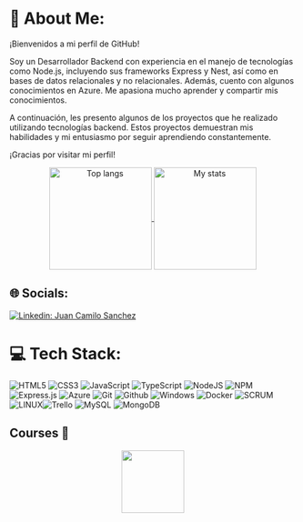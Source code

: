 
# 💫 About Me:
¡Bienvenidos a mi perfil de GitHub!

Soy un Desarrollador Backend con experiencia en el manejo de tecnologías como Node.js, incluyendo sus frameworks Express y Nest, así como en bases de datos relacionales y no relacionales. Además, cuento con algunos conocimientos en Azure. Me apasiona mucho aprender y compartir mis conocimientos.

A continuación, les presento algunos de los proyectos que he realizado utilizando tecnologías backend. Estos proyectos demuestran mis habilidades y mi entusiasmo por seguir aprendiendo constantemente.

¡Gracias por visitar mi perfil!
<div align="center">
  <a href="https://github.com/anuraghazra/convoychat">
    <img height=180 align="center" src="https://github-readme-stats.vercel.app/api/top-langs/?username=Juan-Camilo-Sanchez-Echeverri&hide_progress=true&hide=java&card_width=30" alt="Top langs" />
  </a>
  <a href="https://github.com/anuraghazra/convoychat">
    <img height=180 align="center" src="https://github-readme-stats-git-master-doguedogue.vercel.app/api?username=Juan-Camilo-Sanchez-Echeverri&show_icons=true&hide_border=1&theme=tokyonight" alt="My stats" />
  </a> 
</div>



## 🌐 Socials:
[![Linkedin: Juan Camilo Sanchez](https://img.shields.io/badge/-Juan--Camilo--Sanchez-blue?style=flat-square&logo=Linkedin&logoColor=white&link=https://www.linkedin.com/in/juan-camilo-sanchez-echeverri/)](https://www.linkedin.com/in/juan-camilo-sanchez-echeverri/)

# 💻 Tech Stack:
![HTML5](https://img.shields.io/badge/html5-%23E34F26.svg?style=for-the-badge&logo=html5&logoColor=white)
![CSS3](https://img.shields.io/badge/CSS3-%231572B6.svg?style=for-the-badge&logo=css3&logoColor=white)
![JavaScript](https://img.shields.io/badge/javascript-%23323330.svg?style=for-the-badge&logo=javascript&logoColor=%23F7DF1E) 
![TypeScript](https://img.shields.io/badge/TypeScript-007ACC?style=for-the-badge&logo=TypeScript&logoColor=white)
![NodeJS](https://img.shields.io/badge/node.js-6DA55F?style=for-the-badge&logo=node.js&logoColor=white) 
![NPM](https://img.shields.io/badge/NPM-%23000000.svg?style=for-the-badge&logo=npm&logoColor=white) 
![Express.js](https://img.shields.io/badge/express.js-%23404d59.svg?style=for-the-badge&logo=express&logoColor=%2361DAFB) 
![Azure](https://img.shields.io/badge/azure-%230072C6.svg?style=for-the-badge&logo=azure-devops&logoColor=white)
![Git](https://img.shields.io/badge/Git-E44C30?style=for-the-badge&logo=git&logoColor=white)
![Github](https://img.shields.io/badge/GitHub-100000?style=for-the-badge&logo=github&logoColor=white)
![Windows](https://img.shields.io/badge/Windows-0078D6?style=for-the-badge&logo=windows&logoColor=white)
![Docker](https://img.shields.io/badge/Docker-gray.svg?&style=for-the-badge&logo=Docker&logoColor=blue)
![SCRUM](https://img.shields.io/badge/-SCRUM-blue?style=for-the-badge&logo=scrumalliance&logoColor=white)
![LINUX](https://img.shields.io/badge/Linux-FCC624?style=for-the-badge&logo=linux&logoColor=black)![Trello](https://img.shields.io/badge/Trello-%23026AA7.svg?style=for-the-badge&logo=Trello&logoColor=white)
![MySQL](https://img.shields.io/badge/mysql-%2300f.svg?style=for-the-badge&logo=mysql&logoColor=white)
![MongoDB](https://img.shields.io/badge/MongoDB-4EA94B?style=for-the-badge&logo=mongodb&logoColor=white)

## Courses 📖
    
<div align="center">    
<a href="https://app.aluracursos.com/program/certificate/35f8c83b-21db-4103-b0f4-dde0b661f565" target="_blank"><img aling="center" width="110" height="110" src="https://user-images.githubusercontent.com/23409026/219407470-9262958a-1624-49be-b014-047eeef334b8.png">  
</div>
